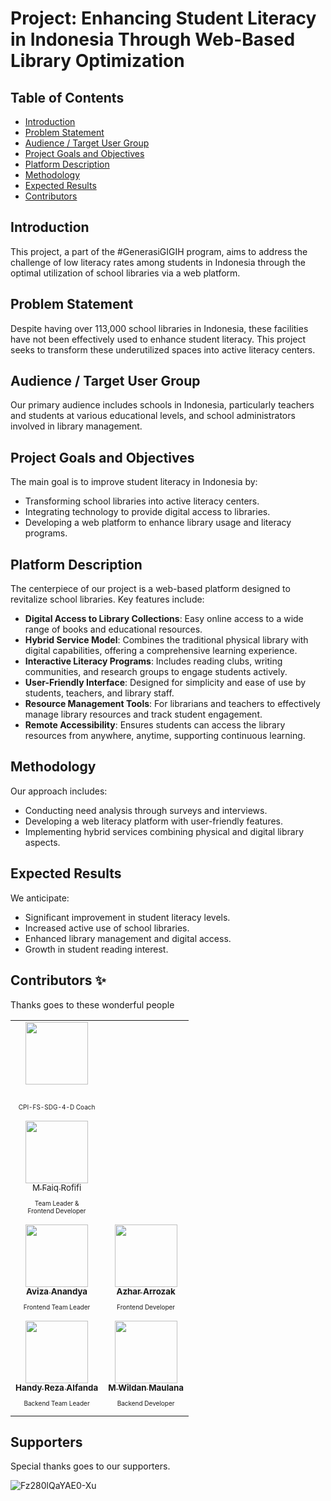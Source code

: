 # Project: Enhancing Student Literacy in Indonesia Through Web-Based Library Optimization

## Table of Contents
- [Introduction](#introduction)
- [Problem Statement](#problem-statement)
- [Audience / Target User Group](#audience--target-user-group)
- [Project Goals and Objectives](#project-goals-and-objectives)
- [Platform Description](#platform-description)
- [Methodology](#methodology)
- [Expected Results](#expected-results)
- [Contributors](#contributors)

## Introduction
This project, a part of the #GenerasiGIGIH program, aims to address the challenge of low literacy rates among students in Indonesia through the optimal utilization of school libraries via a web platform.

## Problem Statement
Despite having over 113,000 school libraries in Indonesia, these facilities have not been effectively used to enhance student literacy. This project seeks to transform these underutilized spaces into active literacy centers.

## Audience / Target User Group
Our primary audience includes schools in Indonesia, particularly teachers and students at various educational levels, and school administrators involved in library management.

## Project Goals and Objectives
The main goal is to improve student literacy in Indonesia by:
- Transforming school libraries into active literacy centers.
- Integrating technology to provide digital access to libraries.
- Developing a web platform to enhance library usage and literacy programs.

## Platform Description
The centerpiece of our project is a web-based platform designed to revitalize school libraries. Key features include:
- **Digital Access to Library Collections**: Easy online access to a wide range of books and educational resources.
- **Hybrid Service Model**: Combines the traditional physical library with digital capabilities, offering a comprehensive learning experience.
- **Interactive Literacy Programs**: Includes reading clubs, writing communities, and research groups to engage students actively.
- **User-Friendly Interface**: Designed for simplicity and ease of use by students, teachers, and library staff.
- **Resource Management Tools**: For librarians and teachers to effectively manage library resources and track student engagement.
- **Remote Accessibility**: Ensures students can access the library resources from anywhere, anytime, supporting continuous learning.

## Methodology
Our approach includes:
- Conducting need analysis through surveys and interviews.
- Developing a web literacy platform with user-friendly features.
- Implementing hybrid services combining physical and digital library aspects.

## Expected Results
We anticipate:
- Significant improvement in student literacy levels.
- Increased active use of school libraries.
- Enhanced library management and digital access.
- Growth in student reading interest.

## Contributors ✨

Thanks goes to these wonderful people

<table>
  <tr>
    <td align="center"><a href="https://github.com/"><img src="https://avatars.githubusercontent.com/u/" width="100px;" alt=""/><br /><sub><b></b></sub></a><br /><p style="font-size:10px">CPI-FS-SDG-4-D Coach</p></td>
  </tr>
  <tr>
    <td align="center"><a href="https://api.github.com/users/mfaiqrofifi"><img src="https://avatars.githubusercontent.com/u/67939509?v=4" width="100px;" alt=""/><br /><sub><b></b>M Faiq Rofifi</sub></a><br /><p style="font-size:10px">Team Leader & <br/> Frontend Developer</p></td>
  </tr>
  <tr>
    <td align="center"><a href="https://github.com/vizzaana"><img src="https://avatars.githubusercontent.com/u/138640357?v=4" width="100px;" alt=""/><br /><sub><b>Aviza Anandya</b></sub></a><br /><p style="font-size:10px">Frontend Team Leader</p></td>
    <td align="center"><a href="https://api.github.com/users/azhararrozak"><img src="https://avatars.githubusercontent.com/u/31308758?v=4" width="100px;" alt=""/><br /><sub><b>Azhar Arrozak</b></sub></a><br /><p style="font-size:10px">Frontend Developer</p></td>
  </tr>
  <tr>
    <td align="center"><a href="https://github.com/hy-reza"><img src="https://avatars.githubusercontent.com/u/93983098?v=4" width="100px;" alt=""/><br /><sub><b>Handy Reza Alfanda</b></sub></a><br /><p style="font-size:10px">Backend Team Leader</p></td>
    <td align="center"><a href="https://github.com/maulanadata"><img src="https://avatars.githubusercontent.com/u/63152884?v=4" width="100px;" alt=""/><br /><sub><b>M Wildan Maulana </b></sub></a><br /><p style="font-size:10px">Backend Developer</p></td>
  </tr>
</table>


## Supporters

Special thanks goes to our supporters.

![Fz280lQaYAE0-Xu](https://github.com/SchooLib/.github/assets/93983098/fb597ab9-9623-4b7d-a0f9-2f8907c1881e)


